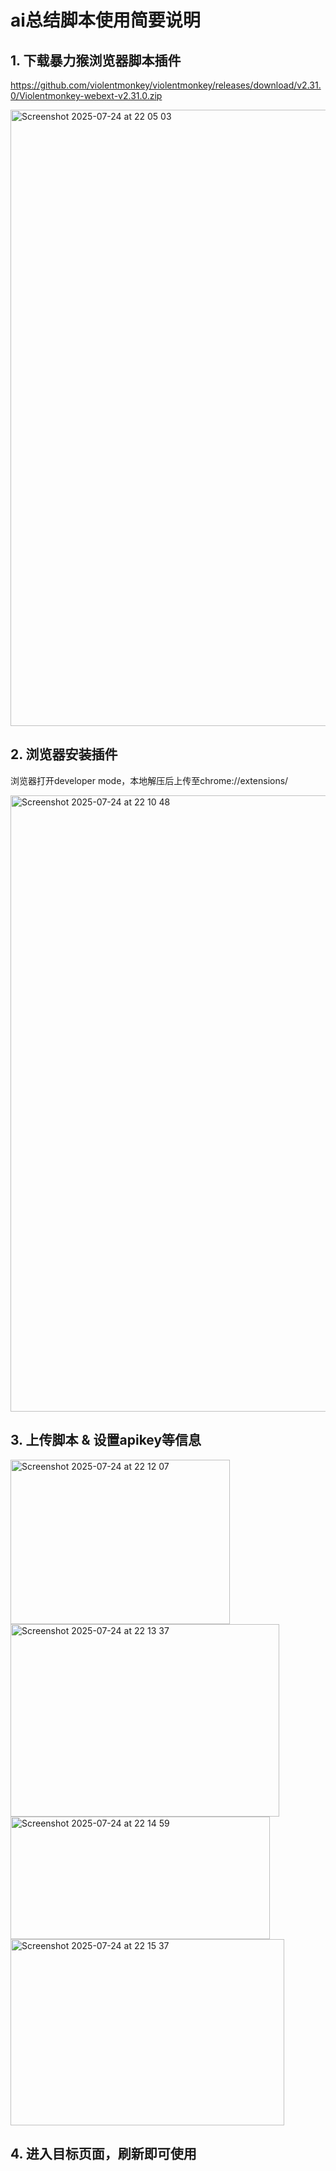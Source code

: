 # ai总结脚本使用简要说明

## 1. 下载暴力猴浏览器脚本插件

https://github.com/violentmonkey/violentmonkey/releases/download/v2.31.0/Violentmonkey-webext-v2.31.0.zip

<img width="1312" height="986" alt="Screenshot 2025-07-24 at 22 05 03" src="https://github.com/user-attachments/assets/0b5b5ac7-c418-41b5-8af1-28afa8b8c792" />

## 2. 浏览器安装插件

浏览器打开developer mode，本地解压后上传至chrome://extensions/

<img width="1312" height="986" alt="Screenshot 2025-07-24 at 22 10 48" src="https://github.com/user-attachments/assets/8624d8d0-4378-4303-a2c5-8c522f78dbbb" />

## 3. 上传脚本 & 设置apikey等信息

<img width="351" height="263" alt="Screenshot 2025-07-24 at 22 12 07" src="https://github.com/user-attachments/assets/7c8cd3e7-c6fc-420f-b9d6-a38348ae16ca" />

<img width="430" height="308" alt="Screenshot 2025-07-24 at 22 13 37" src="https://github.com/user-attachments/assets/1f687a7d-25ca-4eab-b2eb-09b21b72cc41" />

<img width="415" height="196" alt="Screenshot 2025-07-24 at 22 14 59" src="https://github.com/user-attachments/assets/39d6d128-cb49-4eb1-8a7e-aa1fcbd09aee" />

<img width="438" height="298" alt="Screenshot 2025-07-24 at 22 15 37" src="https://github.com/user-attachments/assets/c14468f8-3a7c-4527-9731-c8880bc07438" />

## 4. 进入目标页面，刷新即可使用

